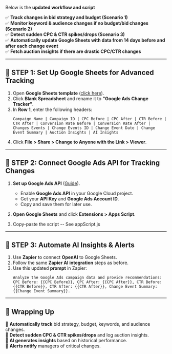 Below is the **updated workflow and script**

✅ **Track changes in bid strategy and budget (Scenario 1)**  
✅ **Monitor keyword & audience changes if no budget/bid changes (Scenario 2)**  
✅ **Detect sudden CPC & CTR spikes/drops (Scenario 3)**  
✅ **Automatically update Google Sheets with data from 14 days before and after each change event**  
✅ **Fetch auction insights if there are drastic CPC/CTR changes**  

---

## **📝 STEP 1: Set Up Google Sheets for Advanced Tracking**
1. Open **Google Sheets template** ([click here](https://docs.google.com/spreadsheets/d/1B52dsYI32ZxxCYx40WOqfzSWy8Zh_fw5K42mNTIqgQo/edit?gid=0#gid=0)).  
2. Click **Blank Spreadsheet** and rename it to **"Google Ads Change Tracker"**.  
3. In **Row 1**, enter the following headers:
   ```
   Campaign Name | Campaign ID | CPC Before | CPC After | CTR Before | CTR After | Conversion Rate Before | Conversion Rate After | Changes Events | Change Events ID | Change Event Date | Change Event Summary | Auction Insights | AI Insights
   ```
4. Click **File > Share > Change to Anyone with the Link > Viewer**.  

---

## **📝 STEP 2: Connect Google Ads API for Tracking Changes**
1. **Set up Google Ads API** ([Guide](https://developers.google.com/google-ads/api/docs/start)).  
   - Enable **Google Ads API** in your Google Cloud project.  
   - Get your **API Key** and **Google Ads Account ID**.  
   - Copy and save them for later use.  

2. **Open Google Sheets** and click **Extensions > Apps Script**.  

3. Copy-paste the script -- See appScript.js

---

## **📝 STEP 3: Automate AI Insights & Alerts**
1. Use **Zapier** to connect **OpenAI** to Google Sheets.  
2. Follow the same **Zapier AI integration** steps as before.  
3. Use this updated **prompt** in Zapier:  
   ```
   Analyze the Google Ads campaign data and provide recommendations: CPC Before: {{CPC Before}}, CPC After: {{CPC After}}, CTR Before: {{CTR Before}}, CTR After: {{CTR After}}, Change Event Summary: {{Change Event Summary}}.
   ```

---

## **🚀 Wrapping Up**
🔹 **Automatically track** bid strategy, budget, keywords, and audience changes.  
🔹 **Detect sudden CPC & CTR spikes/drops** and log auction insights.  
🔹 **AI generates insights** based on historical performance.  
🔹 **Alerts notify** managers of critical changes.  
